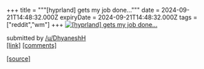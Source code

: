 +++
title = """[hyprland] gets my job done..."""
date = 2024-09-21T14:48:32.000Z
expiryDate = 2024-09-21T14:48:32.000Z
tags = ["reddit","wm"]
+++
[![[hyprland] gets my job done...](https://b.thumbs.redditmedia.com/Ihf5iiINO5DJxtIDQbT9uVPJDXOZ9jBIYclHbcZEARQ.jpg "[hyprland] gets my job done...")](https://www.reddit.com/r/unixporn/comments/1fm4pea/hyprland_gets_my_job_done/)

submitted by [/u/DhyaneshH](https://www.reddit.com/user/DhyaneshH)  
[\[link\]](https://www.reddit.com/gallery/1fm4pea) [\[comments\]](https://www.reddit.com/r/unixporn/comments/1fm4pea/hyprland_gets_my_job_done/)

[[source]](https://www.reddit.com/r/unixporn/comments/1fm4pea/hyprland_gets_my_job_done/)
